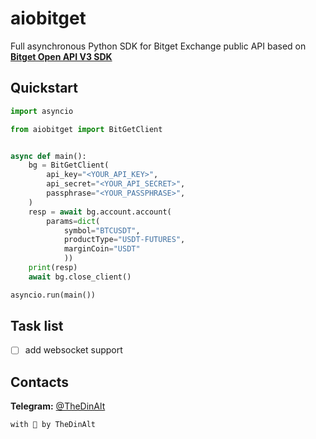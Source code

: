 # aiobitget
Full asynchronous Python SDK for Bitget Exchange public API based on **[Bitget Open API V3 SDK](https://github.com/BitgetLimited/v3-bitget-api-sdk)**

## Quickstart
```python
import asyncio

from aiobitget import BitGetClient


async def main():
    bg = BitGetClient(
        api_key="<YOUR_API_KEY>",
        api_secret="<YOUR_API_SECRET>",
        passphrase="<YOUR_PASSPHRASE>",
    )
    resp = await bg.account.account(
        params=dict(
            symbol="BTCUSDT",
            productType="USDT-FUTURES",
            marginCoin="USDT"
            ))
    print(resp)
    await bg.close_client()

asyncio.run(main())
```

## Task list
- [ ] add websocket support
## Contacts
**Telegram:** [@TheDinAlt](https://t.me/TheDinAlt)

`with 💜 by TheDinAlt`
